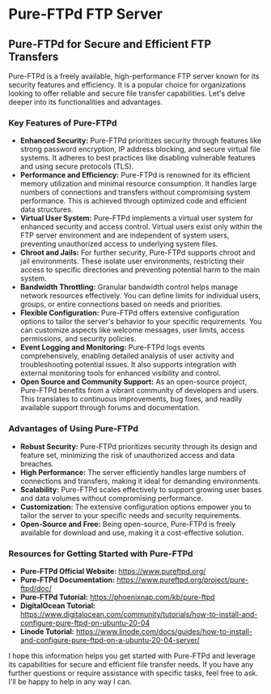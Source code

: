 # Pure-FTPd FTP Server
## Pure-FTPd for Secure and Efficient FTP Transfers

Pure-FTPd is a freely available, high-performance FTP server known for its security features and efficiency. It is a popular choice for organizations looking to offer reliable and secure file transfer capabilities. Let's delve deeper into its functionalities and advantages.

### Key Features of Pure-FTPd

* **Enhanced Security:** Pure-FTPd prioritizes security through features like strong password encryption, IP address blocking, and secure virtual file systems. It adheres to best practices like disabling vulnerable features and using secure protocols (TLS).
* **Performance and Efficiency:** Pure-FTPd is renowned for its efficient memory utilization and minimal resource consumption. It handles large numbers of connections and transfers without compromising system performance. This is achieved through optimized code and efficient data structures.
* **Virtual User System:** Pure-FTPd implements a virtual user system for enhanced security and access control. Virtual users exist only within the FTP server environment and are independent of system users, preventing unauthorized access to underlying system files.
* **Chroot and Jails:** For further security, Pure-FTPd supports chroot and jail environments. These isolate user environments, restricting their access to specific directories and preventing potential harm to the main system.
* **Bandwidth Throttling:** Granular bandwidth control helps manage network resources effectively. You can define limits for individual users, groups, or entire connections based on needs and priorities.
* **Flexible Configuration:** Pure-FTPd offers extensive configuration options to tailor the server's behavior to your specific requirements. You can customize aspects like welcome messages, user limits, access permissions, and security policies.
* **Event Logging and Monitoring:** Pure-FTPd logs events comprehensively, enabling detailed analysis of user activity and troubleshooting potential issues. It also supports integration with external monitoring tools for enhanced visibility and control.
* **Open Source and Community Support:** As an open-source project, Pure-FTPd benefits from a vibrant community of developers and users. This translates to continuous improvements, bug fixes, and readily available support through forums and documentation.

### Advantages of Using Pure-FTPd

* **Robust Security:** Pure-FTPd prioritizes security through its design and feature set, minimizing the risk of unauthorized access and data breaches.
* **High Performance:** The server efficiently handles large numbers of connections and transfers, making it ideal for demanding environments.
* **Scalability:** Pure-FTPd scales effectively to support growing user bases and data volumes without compromising performance.
* **Customization:** The extensive configuration options empower you to tailor the server to your specific needs and security requirements.
* **Open-Source and Free:** Being open-source, Pure-FTPd is freely available for download and use, making it a cost-effective solution.


### Resources for Getting Started with Pure-FTPd

* **Pure-FTPd Official Website:** https://www.pureftpd.org/
* **Pure-FTPd Documentation:** https://www.pureftpd.org/project/pure-ftpd/doc/
* **Pure-FTPd Tutorial:** https://phoenixnap.com/kb/pure-ftpd
* **DigitalOcean Tutorial:** https://www.digitalocean.com/community/tutorials/how-to-install-and-configure-pure-ftpd-on-ubuntu-20-04
* **Linode Tutorial:** https://www.linode.com/docs/guides/how-to-install-and-configure-pure-ftpd-on-a-ubuntu-20-04-server/

I hope this information helps you get started with Pure-FTPd and leverage its capabilities for secure and efficient file transfer needs. If you have any further questions or require assistance with specific tasks, feel free to ask. I'll be happy to help in any way I can. 


